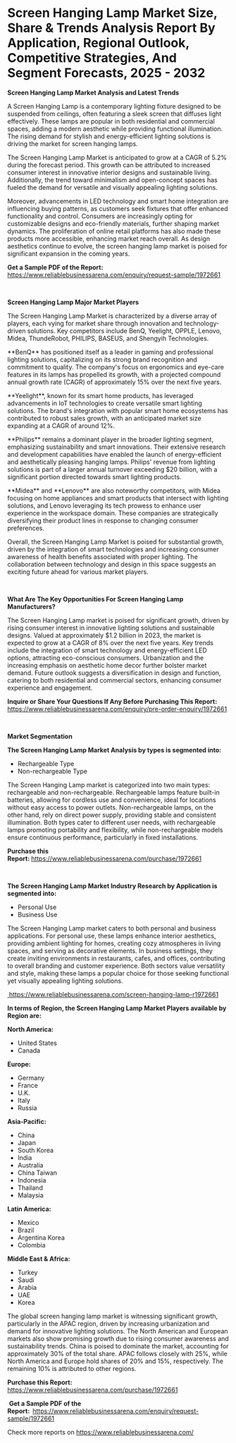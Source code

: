<p><h1>Screen Hanging Lamp Market Size, Share & Trends Analysis Report By Application, Regional Outlook, Competitive Strategies, And Segment Forecasts, 2025 - 2032</h1></p><p><strong>Screen Hanging Lamp Market Analysis and Latest Trends</strong></p>
<p><p>A Screen Hanging Lamp is a contemporary lighting fixture designed to be suspended from ceilings, often featuring a sleek screen that diffuses light effectively. These lamps are popular in both residential and commercial spaces, adding a modern aesthetic while providing functional illumination. The rising demand for stylish and energy-efficient lighting solutions is driving the market for screen hanging lamps.</p><p>The Screen Hanging Lamp Market is anticipated to grow at a CAGR of 5.2% during the forecast period. This growth can be attributed to increased consumer interest in innovative interior designs and sustainable living. Additionally, the trend toward minimalism and open-concept spaces has fueled the demand for versatile and visually appealing lighting solutions.</p><p>Moreover, advancements in LED technology and smart home integration are influencing buying patterns, as customers seek fixtures that offer enhanced functionality and control. Consumers are increasingly opting for customizable designs and eco-friendly materials, further shaping market dynamics. The proliferation of online retail platforms has also made these products more accessible, enhancing market reach overall. As design aesthetics continue to evolve, the screen hanging lamp market is poised for significant expansion in the coming years.</p></p>
<p><strong>Get a Sample PDF of the Report:&nbsp;</strong> <a href="https://www.reliablebusinessarena.com/enquiry/request-sample/1972661?utm_campaign=2031&utm_medium=2&utm_source=Github&utm_content=ia&utm_term=08022025&utm_id=screen-hanging-lamp">https://www.reliablebusinessarena.com/enquiry/request-sample/1972661</a></p>
<p>&nbsp;</p>
<p><strong>Screen Hanging Lamp Major Market Players</strong></p>
<p><p>The Screen Hanging Lamp Market is characterized by a diverse array of players, each vying for market share through innovation and technology-driven solutions. Key competitors include BenQ, Yeelight, OPPLE, Lenovo, Midea, ThundeRobot, PHILIPS, BASEUS, and Shengyih Technologies.</p><p>**BenQ** has positioned itself as a leader in gaming and professional lighting solutions, capitalizing on its strong brand recognition and commitment to quality. The company's focus on ergonomics and eye-care features in its lamps has propelled its growth, with a projected compound annual growth rate (CAGR) of approximately 15% over the next five years.</p><p>**Yeelight**, known for its smart home products, has leveraged advancements in IoT technologies to create versatile smart lighting solutions. The brand's integration with popular smart home ecosystems has contributed to robust sales growth, with an anticipated market size expanding at a CAGR of around 12%.</p><p>**Philips** remains a dominant player in the broader lighting segment, emphasizing sustainability and smart innovations. Their extensive research and development capabilities have enabled the launch of energy-efficient and aesthetically pleasing hanging lamps. Philips' revenue from lighting solutions is part of a larger annual turnover exceeding $20 billion, with a significant portion directed towards smart lighting products.</p><p>**Midea** and **Lenovo** are also noteworthy competitors, with Midea focusing on home appliances and smart products that intersect with lighting solutions, and Lenovo leveraging its tech prowess to enhance user experience in the workspace domain. These companies are strategically diversifying their product lines in response to changing consumer preferences.</p><p>Overall, the Screen Hanging Lamp Market is poised for substantial growth, driven by the integration of smart technologies and increasing consumer awareness of health benefits associated with proper lighting. The collaboration between technology and design in this space suggests an exciting future ahead for various market players.</p></p>
<p>&nbsp;</p>
<p><strong>What Are The Key Opportunities For Screen Hanging Lamp Manufacturers?</strong></p>
<p><p>The Screen Hanging Lamp market is poised for significant growth, driven by rising consumer interest in innovative lighting solutions and sustainable designs. Valued at approximately $1.2 billion in 2023, the market is expected to grow at a CAGR of 8% over the next five years. Key trends include the integration of smart technology and energy-efficient LED options, attracting eco-conscious consumers. Urbanization and the increasing emphasis on aesthetic home decor further bolster market demand. Future outlook suggests a diversification in design and function, catering to both residential and commercial sectors, enhancing consumer experience and engagement.</p></p>
<p><strong>Inquire or Share Your Questions If Any Before Purchasing This Report:</strong> <a href="https://www.reliablebusinessarena.com/enquiry/pre-order-enquiry/1972661?utm_campaign=2031&utm_medium=2&utm_source=Github&utm_content=ia&utm_term=08022025&utm_id=screen-hanging-lamp">https://www.reliablebusinessarena.com/enquiry/pre-order-enquiry/1972661</a></p>
<p>&nbsp;</p>
<p><strong>Market Segmentation</strong></p>
<p><strong>The Screen Hanging Lamp Market Analysis by types is segmented into:</strong></p>
<p><ul><li>Rechargeable Type</li><li>Non-rechargeable Type</li></ul></p>
<p><p>The Screen Hanging Lamp market is categorized into two main types: rechargeable and non-rechargeable. Rechargeable lamps feature built-in batteries, allowing for cordless use and convenience, ideal for locations without easy access to power outlets. Non-rechargeable lamps, on the other hand, rely on direct power supply, providing stable and consistent illumination. Both types cater to different user needs, with rechargeable lamps promoting portability and flexibility, while non-rechargeable models ensure continuous performance, particularly in fixed installations.</p></p>
<p><strong>Purchase this Report:&nbsp;</strong><a href="https://www.reliablebusinessarena.com/purchase/1972661?utm_campaign=2031&utm_medium=2&utm_source=Github&utm_content=ia&utm_term=08022025&utm_id=screen-hanging-lamp">https://www.reliablebusinessarena.com/purchase/1972661</a></p>
<p>&nbsp;</p>
<p><strong>The Screen Hanging Lamp Market Industry Research by Application is segmented into:</strong></p>
<p><ul><li>Personal Use</li><li>Business Use</li></ul></p>
<p><p>The Screen Hanging Lamp market caters to both personal and business applications. For personal use, these lamps enhance interior aesthetics, providing ambient lighting for homes, creating cozy atmospheres in living spaces, and serving as decorative elements. In business settings, they create inviting environments in restaurants, cafes, and offices, contributing to overall branding and customer experience. Both sectors value versatility and style, making these lamps a popular choice for those seeking functional yet visually appealing lighting solutions.</p></p>
<p><a href="https://www.reliablebusinessarena.com/screen-hanging-lamp-r1972661?utm_campaign=2031&utm_medium=2&utm_source=Github&utm_content=ia&utm_term=08022025&utm_id=screen-hanging-lamp">&nbsp;https://www.reliablebusinessarena.com/screen-hanging-lamp-r1972661</a></p>
<p><strong>In terms of Region, the Screen Hanging Lamp Market Players available by Region are:</strong></p>
<p>
    <p> <strong> North America: </strong>
        <ul>
            <li>United States</li>
            <li>Canada</li>
        </ul>
        </p> 
    <p> <strong> Europe: </strong>
        <ul>
            <li>Germany</li>
            <li>France</li>
            <li>U.K.</li>
            <li>Italy</li>
            <li>Russia</li>
        </ul>
        </p> 
    <p> <strong> Asia-Pacific: </strong>
        <ul>
            <li>China</li>
            <li>Japan</li>
            <li>South Korea</li>
            <li>India</li>
            <li>Australia</li>
            <li>China Taiwan</li>
            <li>Indonesia</li>
            <li>Thailand</li>
            <li>Malaysia</li>
        </ul>
        </p> 
    <p> <strong> Latin America: </strong>
        <ul>
            <li>Mexico</li>
            <li>Brazil</li>
            <li>Argentina Korea</li>
            <li>Colombia</li>
        </ul>
        </p> 
    <p> <strong> Middle East & Africa: </strong>
        <ul>
            <li>Turkey</li>
            <li>Saudi</li>
            <li>Arabia</li>
            <li>UAE</li>
            <li>Korea</li>
        </ul>
    </p>
    </p>
<p><p>The global screen hanging lamp market is witnessing significant growth, particularly in the APAC region, driven by increasing urbanization and demand for innovative lighting solutions. The North American and European markets also show promising growth due to rising consumer awareness and sustainability trends. China is poised to dominate the market, accounting for approximately 30% of the total share. APAC follows closely with 25%, while North America and Europe hold shares of 20% and 15%, respectively. The remaining 10% is attributed to other regions.</p></p>
<p><strong>Purchase this Report: </strong><a href="https://www.reliablebusinessarena.com/purchase/1972661?utm_campaign=2031&utm_medium=2&utm_source=Github&utm_content=ia&utm_term=08022025&utm_id=screen-hanging-lamp">https://www.reliablebusinessarena.com/purchase/1972661</a></p>
<p>&nbsp;<strong>Get a Sample PDF of the Report:&nbsp;&nbsp;</strong><a href="https://www.reliablebusinessarena.com/enquiry/request-sample/1972661?utm_campaign=2031&utm_medium=2&utm_source=Github&utm_content=ia&utm_term=08022025&utm_id=screen-hanging-lamp">https://www.reliablebusinessarena.com/enquiry/request-sample/1972661</a></p>
<p><strong></strong></p>
<p>Check more reports on <a href="https://www.reliablebusinessarena.com/?utm_campaign=2031&utm_medium=2&utm_source=Github&utm_content=ia&utm_term=08022025&utm_id=screen-hanging-lamp">https://www.reliablebusinessarena.com/</a></p>